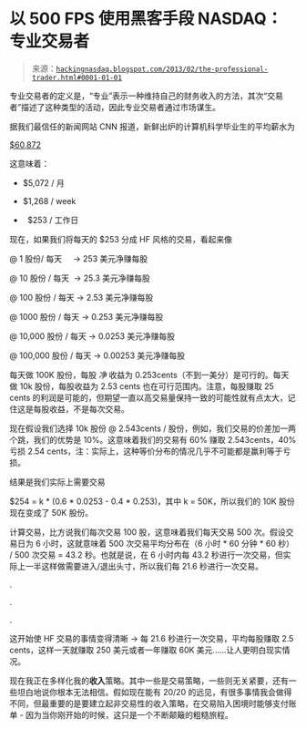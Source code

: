 <!--yml

分类：未分类

date: 2024-05-13 00:01:25

-->

# 以 500 FPS 使用黑客手段 NASDAQ：专业交易者

> 来源：[`hackingnasdaq.blogspot.com/2013/02/the-professional-trader.html#0001-01-01`](http://hackingnasdaq.blogspot.com/2013/02/the-professional-trader.html#0001-01-01)

专业交易者的定义是，“专业”表示一种维持自己的财务收入的方法，其次“交易者”描述了这种类型的活动，因此专业交易者通过市场谋生。

据我们最信任的新闻网站 CNN 报道，新鲜出炉的计算机科学毕业生的平均薪水为

[$60,872](http://money.cnn.com/2012/01/12/pf/college/salaries/index.htm)

这意味着：

- $5,072 / 月

- $1,268 / week

-   $253 / 工作日

现在，如果我们将每天的 $253 分成 HF 风格的交易，看起来像

@ 1 股份/ 每天     -> 253 美元净赚每股

@ 10 股份 / 每天  -> 25.3 美元净赚每股

@ 100 股份 / 每天 -> 2.53 美元净赚每股

@ 1000 股份 / 每天 -> 0.253 美元净赚每股

@ 10,000 股份 / 每天 -> 0.0253 美元净赚每股

@ 100,000 股份 / 每天 -> 0.00253 美元净赚每股

每天做 100K 股份，每股 *净* 收益为 0.253cents（不到一美分）是可行的。每天做 10k 股份，每股收益为 2.53 cents 也在可行范围内。注意，每股赚取 25 cents 的利润是可能的，但期望一直以高交易量保持一致的可能性就有点太大，记住这是每股收益，不是每次交易。

现在假设我们选择 10k 股份 @ 2.543cents / 股份，例如，我们交易的价差加一两个跳，我们的优势是 10%。这意味着我们的交易有 60% 赚取 2.543cents，40% 亏损 2.54 cents，注：实际上，这种等价分布的情况几乎不可能都是赢利等于亏损。

结果是我们实际上需要交易

$254 = k * (0.6 * 0.0253 - 0.4 * 0.253)，其中 k = 50K，所以我们的 10K 股份现在变成了 50K 股份。

计算交易，比方说我们每次交易 100 股，这意味着我们每天交易 500 次。假设交易日为 6 小时，这就意味着 500 次交易平均分布在（6 小时 * 60 分钟 * 60 秒） / 500 次交易 = 43.2 秒。也就是说，在 6 小时内每 43.2 秒进行一次交易，但实际上一半这样做需要进入/退出头寸，所以我们每 21.6 秒进行一次交易。

.

.

.

这开始使 HF 交易的事情变得清晰 -> 每 21.6 秒进行一次交易，平均每股赚取 2.5 cents，这样一天就赚取 250 美元或者一年赚取 60K 美元......让人更明白现实情况。

现在我正在多样化我的**收入**策略。其中一些是交易策略，一些则无关紧要，还有一些坦白地说你根本无法相信。假如现在能有 20/20 的远见，有很多事情我会做得不同，但最重要的是要建立起非交易性的收入策略，在交易陷入困境时能够支付账单 - 因为当你刚开始的时候，这只是一个不断颠簸的粗糙旅程。
